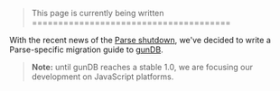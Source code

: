 > This page is currently being written
======================================

With the recent news of the [Parse shutdown](http://blog.parse.com/announcements/moving-on/), we've decided to write a Parse-specific migration guide to [gunDB](https://github.com/amark/gun).

> **Note:** until gunDB reaches a stable 1.0, we are focusing our development on JavaScript platforms.